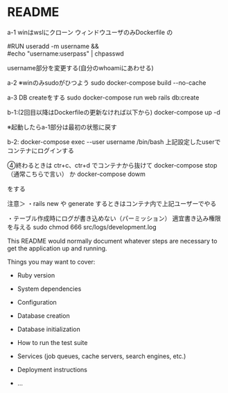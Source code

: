 # README

a-1
winはwslにクローン
ウィンドウユーザのみDockerfile の

#RUN useradd -m username && \
#echo "username:userpass" | chpasswd

username部分を変更する(自分のwhoamiにあわせる)

a-2
※winのみsudoがひつよう
sudo docker-compose build --no-cache

a-3
DB createをする
sudo docker-compose run web rails db:create

b-1:(2回目以降はDockerfileの更新なければ以下から)
docker-compose up -d

※起動したらa-1部分は最初の状態に戻す

b-2:
docker-compose exec --user username /bin/bash
上記設定したuserでコンテナにログインする

④終わるときは ctr+c、ctr+d でコンテナから抜けて
docker-compose stop （通常こちらで言い）
か
docker-compose dowm

をする

注意＞
・rails new や generate するときはコンテナ内で上記ユーザーでやる

・テーブル作成時にログが書き込めない（パーミッション）
適宜書き込み権限を与える
sudo chmod 666 src/logs/development.log












This README would normally document whatever steps are necessary to get the
application up and running.

Things you may want to cover:

* Ruby version

* System dependencies

* Configuration

* Database creation

* Database initialization

* How to run the test suite

* Services (job queues, cache servers, search engines, etc.)

* Deployment instructions

* ...
